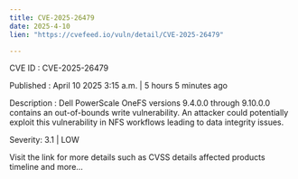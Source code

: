 ```yaml
---
title: CVE-2025-26479
date: 2025-4-10
lien: "https://cvefeed.io/vuln/detail/CVE-2025-26479"

---
```


CVE ID : CVE-2025-26479

Published :  April 10
2025
3:15 a.m. | 5 hours
5 minutes ago

Description : Dell PowerScale OneFS
versions 9.4.0.0 through 9.10.0.0
contains an out-of-bounds write vulnerability. An attacker could potentially exploit this vulnerability in NFS workflows
leading to data integrity issues.

Severity: 3.1 | LOW

Visit the link for more details
such as CVSS details
affected products
timeline
and more...
